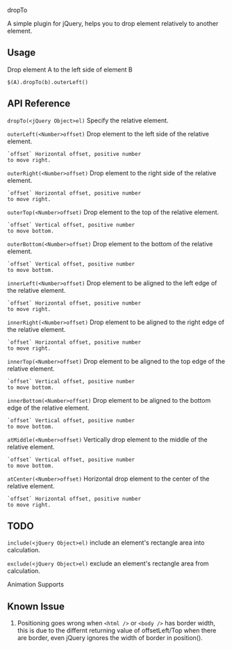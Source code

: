 dropTo

A simple plugin for jQuery, helps you to drop element relatively to 
another element.

## Usage ##

Drop element A to the left side of element B

`$(A).dropTo(b).outerLeft()`

## API Reference ##

`dropTo(<jQuery Object>el)` Specify the relative element.

`outerLeft(<Number>offset)` Drop element to the left side of the relative element.

    `offset` Horizontal offset, positive number 
    to move right.

`outerRight(<Number>offset)` Drop element to the right side of the relative element.

    `offset` Horizontal offset, positive number 
    to move right.

`outerTop(<Number>offset)` Drop element to the top of the relative element.

    `offset` Vertical offset, positive number 
    to move bottom.

`outerBottom(<Number>offset)` Drop element to the bottom of the relative element.

    `offset` Vertical offset, positive number 
    to move bottom.

`innerLeft(<Number>offset)` Drop element to be aligned to the left edge 
of the relative element.

    `offset` Horizontal offset, positive number 
    to move right.

`innerRight(<Number>offset)` Drop element to be aligned to the right edge 
of the relative element.

    `offset` Horizontal offset, positive number 
    to move right.

`innerTop(<Number>offset)` Drop element to be aligned to the top edge 
of the relative element.

    `offset` Vertical offset, positive number 
    to move bottom.

`innerBottom(<Number>offset)` Drop element to be aligned to the bottom edge 
of the relative element.

    `offset` Vertical offset, positive number 
    to move bottom.

`atMiddle(<Number>offset)` Vertically drop element to the middle of the relative
element.

    `offset` Vertical offset, positive number 
    to move bottom.

`atCenter(<Number>offset)` Horizontal drop element to the center of the relative
element.

    `offset` Horizontal offset, positive number 
    to move right.

## TODO ##

`include(<jQuery Object>el)` include an element's rectangle area into 
calculation.

`exclude(<jQuery Object>el)` exclude an element's rectangle area from 
calculation.

Animation Supports

## Known Issue ##

1. Positioning goes wrong when `<html />` or `<body />` has border width, this is due to the differnt returning value of offsetLeft/Top when there are border, even jQuery ignores the width of border in position().
